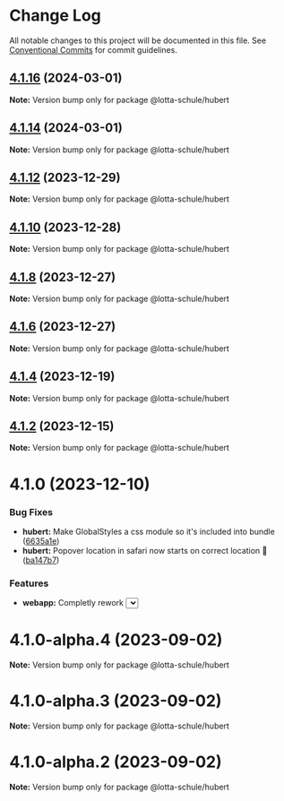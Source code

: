 # Change Log

All notable changes to this project will be documented in this file.
See [Conventional Commits](https://conventionalcommits.org) for commit guidelines.

## [4.1.16](https://github.com/lotta-schule/web/compare/v4.1.14...v4.1.16) (2024-03-01)

**Note:** Version bump only for package @lotta-schule/hubert

## [4.1.14](https://github.com/lotta-schule/web/compare/v4.1.13...v4.1.14) (2024-03-01)

**Note:** Version bump only for package @lotta-schule/hubert

## [4.1.12](https://github.com/lotta-schule/web/compare/v4.1.10...v4.1.12) (2023-12-29)

**Note:** Version bump only for package @lotta-schule/hubert

## [4.1.10](https://github.com/lotta-schule/web/compare/v4.1.8...v4.1.10) (2023-12-28)

**Note:** Version bump only for package @lotta-schule/hubert

## [4.1.8](https://github.com/lotta-schule/web/compare/v4.1.7...v4.1.8) (2023-12-27)

**Note:** Version bump only for package @lotta-schule/hubert

## [4.1.6](https://github.com/lotta-schule/web/compare/v4.1.4...v4.1.6) (2023-12-27)

**Note:** Version bump only for package @lotta-schule/hubert

## [4.1.4](https://github.com/lotta-schule/web/compare/v4.1.2...v4.1.4) (2023-12-19)

**Note:** Version bump only for package @lotta-schule/hubert

## [4.1.2](https://github.com/lotta-schule/web/compare/v4.1.1...v4.1.2) (2023-12-15)

**Note:** Version bump only for package @lotta-schule/hubert

# 4.1.0 (2023-12-10)

### Bug Fixes

- **hubert:** Make GlobalStyles a css module so it's included into bundle ([6635a1e](https://github.com/lotta-schule/web/commit/6635a1e3ab6386db9d515304042d0f4ba5dadad3))
- **hubert:** Popover location in safari now starts on correct location 🎉 ([ba147b7](https://github.com/lotta-schule/web/commit/ba147b7bfb5f9a0cf2b130104b8d0e60850064c3))

### Features

- **webapp:** Completly rework <Select> component ([fa4ebb4](https://github.com/lotta-schule/web/commit/fa4ebb483e301b43d4801c3aea88c46b3438bd0b))

# 4.1.0-alpha.4 (2023-09-02)

**Note:** Version bump only for package @lotta-schule/hubert

# 4.1.0-alpha.3 (2023-09-02)

**Note:** Version bump only for package @lotta-schule/hubert

# 4.1.0-alpha.2 (2023-09-02)

**Note:** Version bump only for package @lotta-schule/hubert
